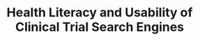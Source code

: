 ---
name: "Clinical Trial Search Engines"
title: "Health Literacy and Usability of Clinical Trial Search Engines"
project: ["Research Ethics and Safety Promoted by Embodied Conversational Technology (RESPECT)"]
event: "Journal of Health Communication, 19 Suppl 2:190-204"
authors:
- name: "Utami, D."
- name: "Bickmore, T."
- name: "Barry, B."
- name: "Paasche-Orlow, M."
year: 2014
resources: null
external_url: null
draft: false 
headless: true
---